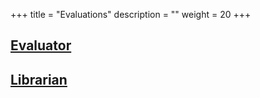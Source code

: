+++
title = "Evaluations"
description = ""
weight = 20
+++

## [Evaluator](/evaluations/evaluator/)

## [Librarian](/evaluations/librarian/)
